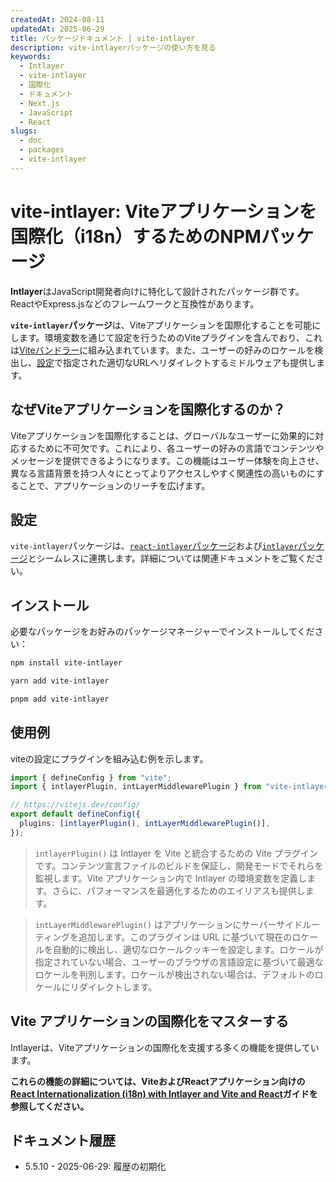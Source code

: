 ```yaml
---
createdAt: 2024-08-11
updatedAt: 2025-06-29
title: パッケージドキュメント | vite-intlayer
description: vite-intlayerパッケージの使い方を見る
keywords:
  - Intlayer
  - vite-intlayer
  - 国際化
  - ドキュメント
  - Next.js
  - JavaScript
  - React
slugs:
  - doc
  - packages
  - vite-intlayer
---
```


# vite-intlayer: Viteアプリケーションを国際化（i18n）するためのNPMパッケージ

**Intlayer**はJavaScript開発者向けに特化して設計されたパッケージ群です。ReactやExpress.jsなどのフレームワークと互換性があります。

**`vite-intlayer`パッケージ**は、Viteアプリケーションを国際化することを可能にします。環境変数を通じて設定を行うためのViteプラグインを含んでおり、これは[Viteバンドラー](https://vitejs.dev/guide/why.html#why-bundle-for-production)に組み込まれています。また、ユーザーの好みのロケールを検出し、[設定](https://github.com/aymericzip/intlayer/blob/main/docs/docs/ja/configuration.md)で指定された適切なURLへリダイレクトするミドルウェアも提供します。

## なぜViteアプリケーションを国際化するのか？

Viteアプリケーションを国際化することは、グローバルなユーザーに効果的に対応するために不可欠です。これにより、各ユーザーの好みの言語でコンテンツやメッセージを提供できるようになります。この機能はユーザー体験を向上させ、異なる言語背景を持つ人々にとってよりアクセスしやすく関連性の高いものにすることで、アプリケーションのリーチを広げます。

## 設定

`vite-intlayer`パッケージは、[`react-intlayer`パッケージ](https://github.com/aymericzip/intlayer/blob/main/docs/docs/ja/packages/react-intlayer/index.md)および[`intlayer`パッケージ](https://github.com/aymericzip/intlayer/blob/main/docs/docs/ja/packages/intlayer/index.md)とシームレスに連携します。詳細については関連ドキュメントをご覧ください。

## インストール

必要なパッケージをお好みのパッケージマネージャーでインストールしてください：

```bash packageManager="npm"
npm install vite-intlayer
```

```bash packageManager="yarn"
yarn add vite-intlayer
```

```bash packageManager="pnpm"
pnpm add vite-intlayer
```

## 使用例

viteの設定にプラグインを組み込む例を示します。

```typescript fileName="vite.config.ts"
import { defineConfig } from "vite";
import { intlayerPlugin, intLayerMiddlewarePlugin } from "vite-intlayer";

// https://vitejs.dev/config/
export default defineConfig({
  plugins: [intlayerPlugin(), intLayerMiddlewarePlugin()],
});
```

> `intlayerPlugin()` は Intlayer を Vite と統合するための Vite プラグインです。コンテンツ宣言ファイルのビルドを保証し、開発モードでそれらを監視します。Vite アプリケーション内で Intlayer の環境変数を定義します。さらに、パフォーマンスを最適化するためのエイリアスも提供します。

> `intLayerMiddlewarePlugin()` はアプリケーションにサーバーサイドルーティングを追加します。このプラグインは URL に基づいて現在のロケールを自動的に検出し、適切なロケールクッキーを設定します。ロケールが指定されていない場合、ユーザーのブラウザの言語設定に基づいて最適なロケールを判別します。ロケールが検出されない場合は、デフォルトのロケールにリダイレクトします。

## Vite アプリケーションの国際化をマスターする

Intlayerは、Viteアプリケーションの国際化を支援する多くの機能を提供しています。

**これらの機能の詳細については、ViteおよびReactアプリケーション向けの[React Internationalization (i18n) with Intlayer and Vite and React](https://github.com/aymericzip/intlayer/blob/main/docs/docs/ja/intlayer_with_vite+react.md)ガイドを参照してください。**

## ドキュメント履歴

- 5.5.10 - 2025-06-29: 履歴の初期化
